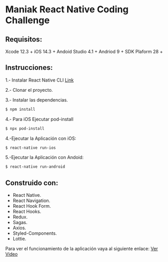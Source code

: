 # Maniak React Native Coding Challenge

## Requisitos:
Xcode 12.3 +
iOS 14.3 +
Andoid Studio 4.1 +
Andriod 9 +
SDK Plaform 28 +

## Instrucciones:
1.- Instalar React Native CLI [Link](https://reactnative.dev/docs/environment-setup)

2.- Clonar el proyecto.

3.- Instalar las dependencias.
```sh
$ npm install
```
4.- Para iOS Ejecutar pod-install
```sh
$ npx pod-install
```
4.-Ejecutar la Aplicación con iOS:
```sh
$ react-native run-ios
```
5.-Ejecutar la Aplicación con Andoid:
```sh
$ react-native run-android
```

## Construido con:
- React Native.
- React Navigation.
- React Hook Form.
- React Hooks.
- Redux.
- Sagas.
- Axios.
- Styled-Components.
- Lottie.

Para ver el funcionamiento de la aplicación vaya al siguiente enlace: [Ver Video](https://youtu.be/4LBfzSIhNvo)

